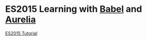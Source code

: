 # ES2015 Learning with [Babel](https://babeljs.io/docs/setup/#gulp) and [Aurelia](https://github.com/aurelia/framework)

[ES2015 Tutorial](https://babeljs.io/docs/learn-es2015/)  


